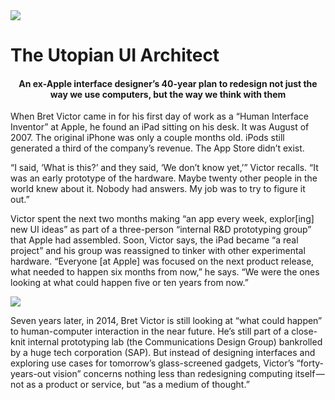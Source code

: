 <img src="content/rbbdzzbkrdy-nitish-meena.jpg" class="fullWidth">

<h1 class="title">The Utopian UI Architect</h1>

<h4 style="text-align: center;"> An ex-Apple interface designer’s 40-year plan to redesign not just the way we use computers, but the way we think with them</h4>


<div class="pullquote">When Bret Victor came in for his first day of work as a “Human Interface Inventor” at Apple, he found an iPad sitting on his desk. It was August of 2007. The original iPhone was only a couple months old. iPods still generated a third of the company’s revenue. The App Store didn’t exist.</div>

“I said, ‘What is this?’ and they said, ‘We don’t know yet,’” Victor recalls. “It was an early prototype of the hardware. Maybe twenty other people in the world knew about it. Nobody had answers. My job was to try to figure it out.”

Victor spent the next two months making “an app every week, explor[ing] new UI ideas” as part of a three-person “internal R&D prototyping group” that Apple had assembled. Soon, Victor says, the iPad became “a real project” and his group was reassigned to tinker with other experimental hardware. “Everyone [at Apple] was focused on the next product release, what needed to happen six months from now,” he says. “We were the ones looking at what could happen five or ten years from now.”

<img src="content/fhhgpo3amsu-matteo-paganelli.jpg" class="fullWidth">

Seven years later, in 2014, Bret Victor is still looking at “what could happen” to human-computer interaction in the near future. He’s still part of a close-knit internal prototyping lab (the Communications Design Group) bankrolled by a huge tech corporation (SAP). But instead of designing interfaces and exploring use cases for tomorrow’s glass-screened gadgets, Victor’s “forty-years-out vision” concerns nothing less than redesigning computing itself — not as a product or service, but “as a medium of thought.”

<!-- https://medium.com/re-form/the-utopian-ui-architect-34dead42a28#.c64s77nlt -->
